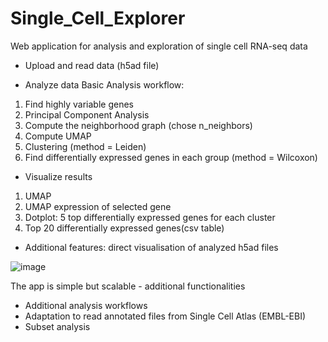 # Single_Cell_Explorer
Web application for analysis and exploration of single cell RNA-seq data

- Upload and read data (h5ad file)

- Analyze data
Basic Analysis workflow:
1. Find highly variable genes
2. Principal Component Analysis 
3. Compute the neighborhood graph (chose n_neighbors)
4. Compute UMAP
5. Clustering (method = Leiden) 
6. Find differentially expressed genes in each group (method = Wilcoxon)

- Visualize results
1. UMAP
2. UMAP expression of selected gene
3. Dotplot: 5 top differentially expressed genes for each cluster
4. Top 20 differentially expressed genes(csv table)

- Additional features: direct visualisation of analyzed h5ad files

![image](https://user-images.githubusercontent.com/116521950/217526448-86808783-2e62-47e0-a94a-caa1b4bb557b.png)




The app is simple but scalable - additional functionalities
- Additional analysis workflows
- Adaptation to read annotated files from Single Cell Atlas (EMBL-EBI)
- Subset analysis




